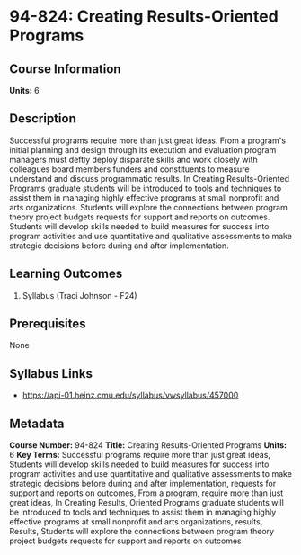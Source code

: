 # 94-824: Creating Results-Oriented Programs

## Course Information

**Units:** 6

## Description

Successful programs require more than just great ideas. From a program's initial planning and design through its execution and evaluation program managers must deftly deploy disparate skills and work closely with colleagues board members funders and constituents to measure understand and discuss programmatic results. In Creating Results-Oriented Programs graduate students will be introduced to tools and techniques to assist them in managing highly effective programs at small nonprofit and arts organizations. Students will explore the connections between program theory project budgets requests for support and reports on outcomes. Students will develop skills needed to build measures for success into program activities and use quantitative and qualitative assessments to make strategic decisions before during and after implementation.

## Learning Outcomes

1. Syllabus (Traci Johnson - F24)

## Prerequisites

None

## Syllabus Links

* https://api-01.heinz.cmu.edu/syllabus/vwsyllabus/457000

## Metadata

**Course Number:** 94-824
**Title:** Creating Results-Oriented Programs
**Units:** 6
**Key Terms:** Successful programs require more than just great ideas, Students will develop skills needed to build measures for success into program activities and use quantitative and qualitative assessments to make strategic decisions before during and after implementation, requests for support and reports on outcomes, From a program, require more than just great ideas, In Creating Results, Oriented Programs graduate students will be introduced to tools and techniques to assist them in managing highly effective programs at small nonprofit and arts organizations, results, Results, Students will explore the connections between program theory project budgets requests for support and reports on outcomes
